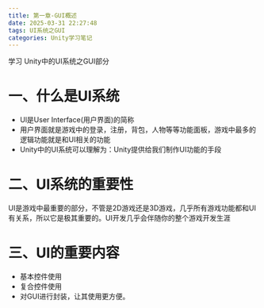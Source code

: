 ```yaml
---
title: 第一章-GUI概述
date: 2025-03-31 22:27:48
tags: UI系统之GUI
categories: Unity学习笔记
---
```


学习 Unity中的UI系统之GUI部分

<!--more-->

# 一、什么是UI系统
- Ul是User Interface(用户界面)的简称
- 用户界面就是游戏中的登录，注册，背包，人物等等功能面板，游戏中最多的逻辑功能就是和UI相关的功能
- Unity中的UI系统可以理解为：Unity提供给我们制作UI功能的手段

# 二、UI系统的重要性
UI是游戏中最重要的部分，不管是2D游戏还是3D游戏，几乎所有游戏功能都和UI有关系，所以它是极其重要的。UI开发几乎会伴随你的整个游戏开发生涯

# 三、UI的重要内容
- 基本控件使用
- 复合控件使用
- 对GUI进行封装，让其使用更方便。